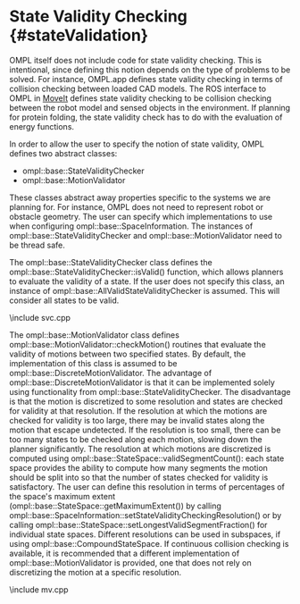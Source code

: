 # State Validity Checking {#stateValidation}

OMPL itself does not include code for state validity checking. This is intentional, since defining this notion depends on the type of problems to be solved. For instance, OMPL.app defines state validity checking in terms of collision checking between loaded CAD models. The ROS interface to OMPL in [MoveIt](http://moveit.ros.org) defines state validity checking to be collision checking between the robot model and sensed objects in the environment. If planning for protein folding, the state validity check has to do with the evaluation of energy functions.

In order to allow the user to specify the notion of state validity, OMPL defines two abstract classes:

- ompl::base::StateValidityChecker
- ompl::base::MotionValidator

These classes abstract away properties specific to the systems we are planning for. For instance, OMPL does not need to represent robot or obstacle geometry. The user can specify which implementations to use when configuring ompl::base::SpaceInformation. The instances of ompl::base::StateValidityChecker and ompl::base::MotionValidator need to be thread safe.

The ompl::base::StateValidityChecker class defines the ompl::base::StateValidityChecker::isValid() function, which allows planners to evaluate the validity of a state. If the user does not specify this class, an instance of ompl::base::AllValidStateValidityChecker is assumed. This will consider all states to be valid.

\include svc.cpp

The ompl::base::MotionValidator class defines ompl::base::MotionValidator::checkMotion() routines that evaluate the validity of motions between two specified states. By default, the implementation of this class is assumed to be ompl::base::DiscreteMotionValidator. The advantage of ompl::base::DiscreteMotionValidator is that it can be implemented solely using functionality from ompl::base::StateValidityChecker. The disadvantage is that the motion is discretized to some resolution and states are checked for validity at that resolution. If the resolution at which the motions are checked for validity is too large, there may be invalid states along the motion that escape undetected. If the resolution is too small, there can be too many states to be checked along each motion, slowing down the planner significantly. The resolution at which motions are discretized is computed using ompl::base::StateSpace::validSegmentCount(): each state space provides the ability to compute how many segments the motion should be split into so that the number of states checked for validity is satisfactory. The user can define this resolution in terms of percentages of the space's maximum extent (ompl::base::StateSpace::getMaximumExtent()) by calling ompl::base::SpaceInformation::setStateValidityCheckingResolution() or by calling ompl::base::StateSpace::setLongestValidSegmentFraction() for individual state spaces. Different resolutions can be used in subspaces, if using ompl::base::CompoundStateSpace. If continuous collision checking is available, it is recommended that a different implementation of ompl::base::MotionValidator is provided, one that does not rely on discretizing the motion at a specific resolution.

\include mv.cpp
